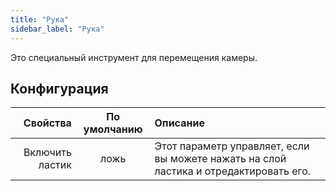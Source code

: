 ```yaml
---
title: "Рука"
sidebar_label: "Рука"
---
```


Это специальный инструмент для перемещения камеры.

## Конфигурация

|        Свойства | По умолчанию | Описание                                                                              |
| ---------------:|:------------:|:------------------------------------------------------------------------------------- |
| Включить ластик |     ложь     | Этот параметр управляет, если вы можете нажать на слой ластика и отредактировать его. |
